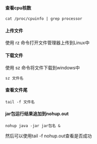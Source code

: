 #### 查看cpu核数

~~~shell
cat /proc/cpuinfo | grep processor
~~~

#### 上传文件

使用 rz 命令打开文件管理器上传到Linux中

#### 下载文件

使用 sz 命令将文件下载到windows中

~~~shell
sz 文件名
~~~

#### 查看文件尾

~~~shell
tail -f 文件名
~~~

#### jar包运行结果追加到nohup.out

~~~shell
nohup java -jar jar包名 &
~~~

然后可以使用tail -f  nohup.out查看是否成功



